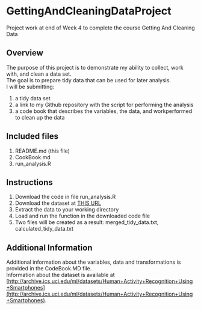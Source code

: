 # GettingAndCleaningDataProject
Project work at end of Week 4 to complete the course Getting And Cleaning Data

## Overview
   The purpose of this project is to demonstrate my ability to collect, work with, and clean a data set.  
   The goal is to prepare tidy data that can be used for later analysis.  
   I will be submitting:
   1. a tidy data set
   2. a link to my Github repository with the script for performing the analysis
   3. a code book that describes the variables, the data, and workperformed to clean up the data

## Included files
   1. README.md (this file)
   2. CookBook.md
   3. run_analysis.R

## Instructions
   1. Download the code in file run_analysis.R
   2. Download the dataset at [THIS URL](https://d396qusza40orc.cloudfront.net/getdata%2Fprojectfiles%2FUCI%20HAR%20Dataset.zip)
   3. Extract the data to your working directory
   4. Load and run the function in the downloaded code file
   5. Two files will be created as a result: merged_tidy_data.txt, calculated_tidy_data.txt

## Additional Information
Additional information about the variables, data and transformations is provided in the CodeBook.MD file.  
Information about the dataset is available at [http://archive.ics.uci.edu/ml/datasets/Human+Activity+Recognition+Using+Smartphones](http://archive.ics.uci.edu/ml/datasets/Human+Activity+Recognition+Using+Smartphones).
